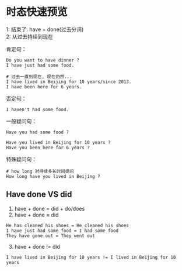 # 时态快速预览

1: 结束了: have + done(过去分词) \
2: 从过去持续到现在



肯定句：
```text
Do you want to have dinner ? 
I have just had some food.

# 过去一直到现在, 现在仍然...
I have lived in Beijing for 10 years/since 2013.
I have been here for 6 years.
```


否定句：
```text
I haven't had some food.
```


一般疑问句：
```text
Have you had some food ?

Have you lived in Beijing for 10 years ?
Have you been here for 6 years ?
```


特殊疑问句：
```text
# how long 对持续多长时间提问
How long have you lived in Beijing ?
```



## Have done VS did

1. have + done = did + do/does
2. have + done ≈ did
```text
He has cleaned his shoes = He cleaned his shoes
I have just had some food = I had some food
They have gone out = They went out
```

3. have + done != did
```text
I have lived in Beijing for 10 years != I lived in Beijing for 10 years
```

